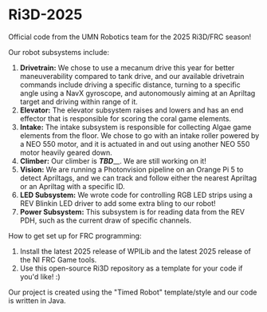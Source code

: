 # Ri3D-2025
Official code from the UMN Robotics team for the 2025 Ri3D/FRC season!
 
Our robot subsystems include:
1) **Drivetrain:** We chose to use a mecanum drive this year for better maneuverability compared to tank drive, and our available drivetrain commands include driving a specific distance, turning to a specific angle using a NavX gyroscope, and autonomously aiming at an Apriltag target and driving within range of it.
2) **Elevator:** The elevator subsystem raises and lowers and has an end effector that is responsible for scoring the coral game elements.
3) **Intake:** The intake subsystem is responsible for collecting Algae game elements from the floor. We chose to go with an intake roller powered by a NEO 550 motor, and it is actuated in and out using another NEO 550 motor heavily geared down.
4) **Climber:** Our climber is _____TBD_______. We are still working on it!
5) **Vision:** We are running a Photonvision pipeline on an Orange Pi 5 to detect Apriltags, and we can track and follow either the nearest Apriltag or an Apriltag with a specific ID.
6) **LED Subsystem:** We wrote code for controlling RGB LED strips using a REV Blinkin LED driver to add some extra bling to our robot!
7) **Power Subsystem:** This subsystem is for reading data from the REV PDH, such as the current draw of specific channels.

How to get set up for FRC programming:
1) Install the latest 2025 release of WPILib and the latest 2025 release of the NI FRC Game tools.
2) Use this open-source Ri3D repository as a template for your code if you'd like! :)

Our project is created using the "Timed Robot" template/style and our code is written in Java.
